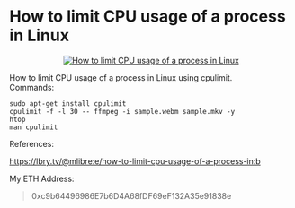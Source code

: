 # How to limit CPU usage of a process in Linux
<a href="https://youtu.be/RWHSycGXYMQ">
<p align="center">
<img src="http://img.youtube.com/vi/RWHSycGXYMQ/0.jpg" alt="How to limit CPU usage of a process in Linux">
</p></a>


How to limit CPU usage of a process in Linux using cpulimit.  
Commands:  
````  
sudo apt-get install cpulimit  
cpulimit -f -l 30 -- ffmpeg -i sample.webm sample.mkv -y  
htop  
man cpulimit  
````  
References:

https://lbry.tv/@mlibre:e/how-to-limit-cpu-usage-of-a-process-in:b

My ETH Address:
> 0xc9b64496986E7b6D4A68fDF69eF132A35e91838e